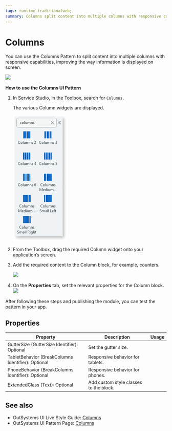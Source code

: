 ```yaml
---
tags: runtime-traditionalweb; 
summary: Columns split content into multiple columns with responsive capabilities to improve the way information is displayed.
---
```


# Columns

You can use the Columns Pattern to split content into multiple columns with responsive capabilities, improving the way information is displayed on screen.

 ![](<images/columns-image-4.png>)


**How to use the Columns UI Pattern**

1. In Service Studio, in the Toolbox, search for `Columns`. 

    The various Column widgets are displayed.

    ![](<images/columns-image-6.png>)

1. From the Toolbox, drag the required Column widget onto your application’s screen.
1. Add the required content to the Column block, for example, counters.

    ![](<images/columns-image-1.png>)

1. On the **Properties** tab, set the relevant properties for the Column block.
    ![](<images/columns-image-2.png>)

After following these steps and publishing the module, you can test the pattern in your app.
  
## Properties

| **Property** |  **Description** | **Usage**
|---|---|---|
| GutterSize (GutterSize Identifier): Optional | Set the gutter size. | 
| TabletBehavior (BreakColumns Identifier): Optional | Responsive behavior for tablets. 
| PhoneBehavior (BreakColumns Identifier): Optional | Responsive behavior for phones. | 
| ExtendedClass (Text): Optional  |  Add custom style classes to the block. |


## See also
* OutSystems UI Live Style Guide: [Columns](https://outsystemsui.outsystems.com/WebStyleGuidePreview/Columns2.aspx)
* OutSystems UI Pattern Page: [Columns](https://outsystemsui.outsystems.com/OutSystemsUIWebsite/PatternDetail?PatternId=21)